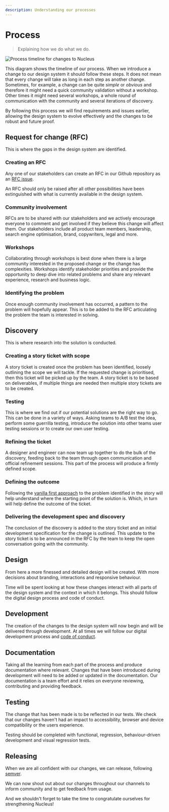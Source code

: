```yaml
---
description: Understanding our processes
---
```


# Process

> Explaining how we do what we do.

![Process timeline for changes to Nucleus](https://user-images.githubusercontent.com/7101754/78082493-0f35b000-73ab-11ea-81ed-97970477736d.jpg)

This diagram shows the timeline of our process. When we introduce a change to our design system it should follow these steps. It does not mean that every change will take as long in each step as another change. Sometimes, for example, a change can be quite _simple_ or _obvious_ and therefore it might need a quick community validation without a workshop. Other times it might need several workshops, a whole round of communication with the community and several iterations of discovery.

By following this process we will find requirements and issues earlier, allowing the design system to evolve effectively and the changes to be robust and future proof.

## Request for change (RFC)

This is where the gaps in the design system are identified.

### Creating an RFC

Any one of our stakeholders can create an RFC in our Github repository as an [RFC issue](https://github.com/ConnectedHomes/nucleus/issues/new?assignees=&labels=RFC%2C+draft&template=b--request-a-change.md&title=%5BRFC%5D+Title+of+the+request).

An RFC should only be raised after all other possibilities have been extinguished with what is currently available in the design system.

### Community involvement

RFCs are to be shared with our stakeholders and we actively encourage everyone to comment and get involved if they believe this change will affect them. Our stakeholders include all product team members, leadership, search engine optimisation, brand, copywriters, legal and more.

### Workshops

Collaborating through workshops is best done when there is a large community interested in the proposed change or the change has complexities. Workshops identify stakeholder priorities and provide the opportunity to deep dive into related problems and share any relevant experience, research and business logic.

### Identifying the problem

Once enough community involvement has occurred, a pattern to the problem will hopefully appear. This is to be added to the RFC articulating the problem the team is interested in solving.

## Discovery

This is where research into the solution is conducted.

### Creating a story ticket with scope

A story ticket is created once the problem has been identified, loosely outlining the scope we will tackle. If the requested change is prioritised, then this ticket will be picked up by the team. A story ticket is to be based on deliverables, if multiple things are needed then multiple story tickets are to be created.

### Testing

This is where we find out if our potential solutions are the right way to go. This can be done in a variety of ways. Asking  teams to A/B test the idea, perform some guerrilla testing, introduce the solution into other teams user testing sessions or to create our own user testing.

### Refining the ticket

A designer and engineer can now team up together to do the bulk of the discovery, feeding back to the team through open communication and official refinement sessions. This part of the process will produce a firmly defined scope.

### Defining the outcome

Following the [vanilla first approach](https://docs.britishgas.design/how-to/vanilla-first) to the problem identified in the story will help understand where the starting point of the solution is. Which, in turn will help define the outcome of the ticket.

### Delivering the development spec and discovery

The conclusion of the discovery is added to the story ticket and an initial development specification for the change is outlined. This update to the story ticket is to be announced in the RFC by the team to keep the open conversation going with the community.

## Design

From here a more finessed and detailed design will be created. With more decisions about branding, interactions and responsive behaviour.

Time will be spent looking at how these changes interact with all parts of the design system and the context in which it belongs. This should follow the digital design process and code of conduct.

## Development

The creation of the changes to the design system will now begin and will be delivered through development. At all times we will follow our digital development process and [code of conduct](https://github.com/ConnectedHomes/ember-commons/blob/master/CODE_OF_CONDUCT.md).

## Documentation

Taking all the learning from each part of the process and produce documentation where relevant. Changes that have been introduced during development will need to be added or updated in the documentation. Our documentation is a team effort and it relies on everyone reviewing, contributing and providing feedback.

## Testing

The change that has been made is to be reflected in our tests. We check that our changes haven't had an impact to accessibility, browser and device compatibility or the users experience.

Testing should be completed with functional, regression, behaviour-driven development and visual regression tests.

## Releasing

When we are all confident with our changes, we can release, following [semver](https://semver.org/).

We can now shout out about our changes throughout our channels to inform community and to get feedback from usage.

And we shouldn't forget to take the time to congratulate ourselves for strengthening Nucleus!
